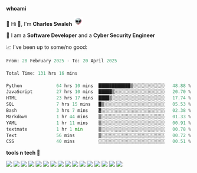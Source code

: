 **whoami**

🤪 Hi 👋, I'm **Charles Swaleh** <img src="alien.gif" height="25px">

🤖 I am a **Software Developer** and a **Cyber Security Engineer**

📈 I've been up to some/no good:

<!--START_SECTION:waka-->

```python
From: 28 February 2025 - To: 20 April 2025

Total Time: 131 hrs 16 mins

Python             64 hrs 10 mins  ████████████▒░░░░░░░░░░░░   48.88 %
JavaScript         27 hrs 10 mins  █████▒░░░░░░░░░░░░░░░░░░░   20.70 %
HTML               23 hrs 17 mins  ████▒░░░░░░░░░░░░░░░░░░░░   17.74 %
SQL                7 hrs 15 mins   █▒░░░░░░░░░░░░░░░░░░░░░░░   05.53 %
Bash               3 hrs 7 mins    ▓░░░░░░░░░░░░░░░░░░░░░░░░   02.38 %
Markdown           1 hr 44 mins    ▒░░░░░░░░░░░░░░░░░░░░░░░░   01.33 %
YAML               1 hr 11 mins    ▒░░░░░░░░░░░░░░░░░░░░░░░░   00.91 %
textmate           1 hr 1 min      ▒░░░░░░░░░░░░░░░░░░░░░░░░   00.78 %
Text               56 mins         ▒░░░░░░░░░░░░░░░░░░░░░░░░   00.72 %
CSS                40 mins         ░░░░░░░░░░░░░░░░░░░░░░░░░   00.51 %
```

<!--END_SECTION:waka-->


**tools n tech 🔭**

![](https://img.shields.io/badge/OS-Linux-informational?style=flat&logo=linux&logoColor=white&color=800020)
![](https://img.shields.io/badge/Code-JavaScript-informational?style=flat&logo=javascript&logoColor=white&color=800020)
![](https://img.shields.io/badge/Code-Python-informational?style=flat&logo=python&logoColor=white&color=800020)
![](https://img.shields.io/badge/Code-C-informational?style=flat&logo=c&logoColor=white&color=800020)
![](https://img.shields.io/badge/Code-Ruby-informational?style=flat&logo=ruby&logoColor=white&color=800020)
![](https://img.shields.io/badge/Code-Go-informational?style=flat&logo=go&logoColor=white&color=800020)
![](https://img.shields.io/badge/Framework-React-informational?style=flat&logo=react&logoColor=white&color=800020)
![](https://img.shields.io/badge/Framework-Django-informational?style=flat&logo=django&logoColor=white&color=800020)
![](https://img.shields.io/badge/Framework-Flask-informational?style=flat&logo=flask&logoColor=white&color=800020)
![](https://img.shields.io/badge/Framework-Rails-informational?style=flat&logo=Ruby&logoColor=white&color=800020)
![](https://img.shields.io/badge/Shell-Bash-informational?style=flat&logo=gnu-bash&logoColor=white&color=800020)
![](https://img.shields.io/badge/DB-PostgreSQL-informational?style=flat&logo=postgresql&logoColor=white&color=800020)
![](https://img.shields.io/badge/DB-MySQL-informational?style=flat&logo=mysql&logoColor=white&color=800020)
![](https://img.shields.io/badge/CI/CD-Docker-informational?style=flat&logo=docker&logoColor=white&color=800020)
![](https://img.shields.io/badge/CI/CD-Kubernetes-informational?style=flat&logo=kubernetes&logoColor=white&color=800020)
![](https://img.shields.io/badge/CI/CD-Jenkins-informational?style=flat&logo=jenkins&logoColor=white&color=800020)

<!-- **stats 🔭**

[![Charles's GitHub stats](https://github-readme-stats.vercel.app/api?username=mashm3ll0w&count_private=true&show_icons=true&theme=maroongold&include_all_commits=true)](https://github.com/anuraghazra/github-readme-stats)             [![Top Langs](https://github-readme-stats.vercel.app/api/top-langs/?username=mashm3ll0w&layout=compact&theme=maroongold&langs_count=6)](https://github.com/anuraghazra/github-readme-stats) -->
